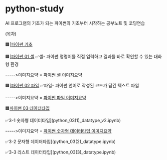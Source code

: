 # python-study
AI 프로그램의 기초가 되는 파이썬의 기초부터 시작하는 공부노트 및 코딩연습

(목차)

🟧[[파이썬 기초](python_0.ipynb)

🟧[[파이썬 01 셸](python_01_shell.ipynb)
✅셸- 파이썬 명령어를 직접 입력하고 결과를 바로 확인할 수 있는 대화형 환경

----->이미지요약 = [파이썬 셸 이미지요약](파이썬_01_이미지요약.png)

🟧[[파이썬 02 파일](python_02_file.ipynb)
✅파일- 파이썬 언어로 작성된 코드가 담긴 텍스트 파일

----->이미지요약 = [파이썬 파일 이미지요약](파이썬_02_이미지요약.png)

🟧[파이썬 03 데이터타입](python_03(0)_datatype.ipynb)

✅3-1 숫자형 데이터타입](python_03(1)_datatype_v2.ipynb)

 ----->이미지요약 = [파이썬 숫자형 데이터타입 이미지요약](파이썬_03-1_이미지요약.png)
 
✅3-2 문자형 데이터타입](python_03(2)_datatype.ipynb)
 
✅3-3 리스트 데이터타입](python_03(3)_datatype.ipynb)

